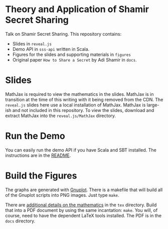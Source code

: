 # Theory and Application of Shamir Secret Sharing

Talk on Shamir Secret Sharing. This repository contains:

* Slides in `reveal.js`
* Demo API in `sss-api` written in Scala.
* Figures for the slides and supporting materials in `figures`
* Original paper `How to Share a Secret` by Adi Shamir in `docs`.


# Slides

MathJax is required to view the mathematics in the slides. MathJax is in
transition at the time of this writing with it being removed from the CDN.
The `reveal.js` slides here use a local installation of MathJax. MathJax
is large-ish and not included in this repository. To view the slides, download
and extract MathJax into the `reveal.js/MathJax` directory.


# Run the Demo

You can easily run the demo API if you have Scala and SBT installed. The
instructions are in the [README](sss-api).


# Build the Figures

The graphs are generated with [Gnuplot](http://gnuplot.info). There is a
makefile that will build all of the Gnuplot scripts into PNG images. Just
type `make`.

There are [additional details on the mathematics](docs/notes.pdf) in the
`tex` directory.  Build that into a PDF document by using the same
incantation: `make`. You will, of course, need to have the dependent LaTeX
tools installed. The PDF is in the ``docs`` directory.


